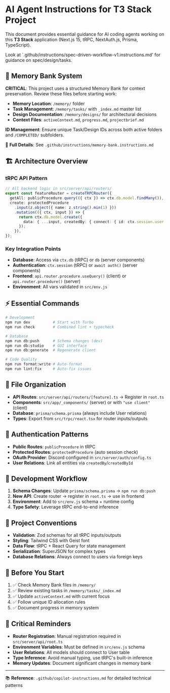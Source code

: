# AI Agent Instructions for T3 Stack Project

This document provides essential guidance for AI coding agents working on this **T3 Stack** application (Next.js 15, tRPC, NextAuth.js, Prisma, TypeScript).

Look at `.github/instructions/spec-driven-workflow-v1.instructions.md' for guidance on spec/design/tasks.

## 🧠 Memory Bank System

**CRITICAL**: This project uses a structured Memory Bank for context preservation. Review these files before starting work:

- **Memory Location**: `/memory/` folder
- **Task Management**: `/memory/tasks/` with `_index.md` master list
- **Design Documentation**: `/memory/designs/` for architectural decisions
- **Context Files**: `activeContext.md`, `progress.md`, `projectbrief.md`

**ID Management**: Ensure unique Task/Design IDs across both active folders and `/COMPLETED/` subfolders.

📖 **Full Details**: See `.github/instructions/memory-bank.instructions.md`

## 🏗️ Architecture Overview

### tRPC API Pattern

```typescript
// All backend logic in src/server/api/routers/
export const featureRouter = createTRPCRouter({
  getAll: publicProcedure.query(({ ctx }) => ctx.db.model.findMany()),
  create: protectedProcedure
    .input(z.object({ name: z.string().min(1) }))
    .mutation(({ ctx, input }) => {
      return ctx.db.model.create({
        data: { ...input, createdBy: { connect: { id: ctx.session.user.id } } },
      });
    }),
});
```

### Key Integration Points

- **Database**: Access via `ctx.db` (tRPC) or `db` (server components)
- **Authentication**: `ctx.session` (tRPC) or `await auth()` (server components)
- **Frontend**: `api.router.procedure.useQuery()` (client) or `api.router.procedure()` (server)
- **Environment**: All vars validated in `src/env.js`

## ⚡ Essential Commands

```bash
# Development
npm run dev          # Start with Turbo
npm run check        # Combined lint + typecheck

# Database
npm run db:push      # Schema changes (dev)
npm run db:studio    # GUI interface
npm run db:generate  # Regenerate client

# Code Quality
npm run format:write # Auto-format
npm run lint:fix     # Auto-fix issues
```

## 📁 File Organization

- **API Routes**: `src/server/api/routers/[feature].ts` → Register in `root.ts`
- **Components**: `src/app/_components/` (server) or with `"use client"` (client)
- **Database**: `prisma/schema.prisma` (always include User relations)
- **Types**: Export from `src/trpc/react.tsx` for router inputs/outputs

## 🔐 Authentication Patterns

- **Public Routes**: `publicProcedure` in tRPC
- **Protected Routes**: `protectedProcedure` (auto session check)
- **OAuth Provider**: Discord configured in `src/server/auth/config.ts`
- **User Relations**: Link all entities via `createdBy`/`createdById`

## 🔄 Development Workflow

1. **Schema Changes**: Update `prisma/schema.prisma` → `npm run db:push`
2. **New API**: Create router → register in `root.ts` → use in frontend
3. **Environment**: Add to `src/env.js` schema + runtime config
4. **Type Safety**: Leverage tRPC end-to-end inference

## 🎯 Project Conventions

- **Validation**: Zod schemas for all tRPC inputs/outputs
- **Styling**: Tailwind CSS with Geist font
- **Data Flow**: tRPC + React Query for state management
- **Serialization**: SuperJSON for complex types
- **Database Relations**: Always connect to users via foreign keys

## 📝 Before You Start

1. ✅ Check Memory Bank files in `/memory/`
2. ✅ Review existing tasks in `/memory/tasks/_index.md`
3. ✅ Update `activeContext.md` with current focus
4. ✅ Follow unique ID allocation rules
5. ✅ Document progress in memory system

## 🚨 Critical Reminders

- **Router Registration**: Manual registration required in `src/server/api/root.ts`
- **Environment Variables**: Must be defined in `src/env.js` schema
- **User Relations**: All models should connect to User table
- **Type Inference**: Avoid manual typing, use tRPC's built-in inference
- **Memory Updates**: Document significant changes in memory bank

---

📚 **Reference**: `.github/copilot-instructions.md` for detailed technical patterns
